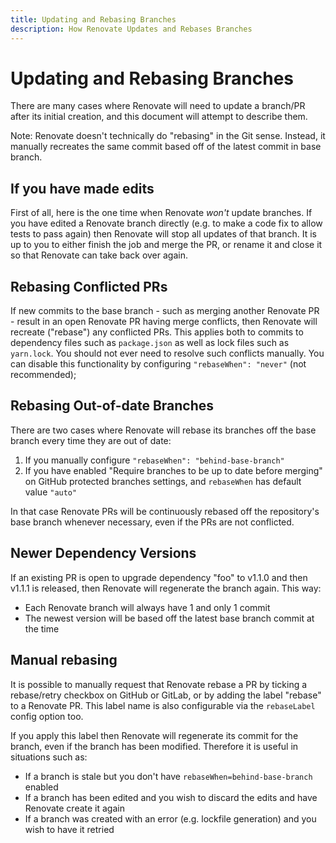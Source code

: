 ```yaml
---
title: Updating and Rebasing Branches
description: How Renovate Updates and Rebases Branches
---
```


# Updating and Rebasing Branches

There are many cases where Renovate will need to update a branch/PR after its initial creation, and this document will attempt to describe them.

Note: Renovate doesn't technically do "rebasing" in the Git sense.
Instead, it manually recreates the same commit based off of the latest commit in base branch.

## If you have made edits

First of all, here is the one time when Renovate _won't_ update branches.
If you have edited a Renovate branch directly (e.g. to make a code fix to allow tests to pass again) then Renovate will stop all updates of that branch.
It is up to you to either finish the job and merge the PR, or rename it and close it so that Renovate can take back over again.

## Rebasing Conflicted PRs

If new commits to the base branch - such as merging another Renovate PR - result in an open Renovate PR having merge conflicts, then Renovate will recreate ("rebase") any conflicted PRs.
This applies both to commits to dependency files such as `package.json` as well as lock files such as `yarn.lock`.
You should not ever need to resolve such conflicts manually.
You can disable this functionality by configuring `"rebaseWhen": "never"` (not recommended);

## Rebasing Out-of-date Branches

There are two cases where Renovate will rebase its branches off the base branch every time they are out of date:

1.  If you manually configure `"rebaseWhen": "behind-base-branch"`
2.  If you have enabled "Require branches to be up to date before merging" on GitHub protected branches settings, and `rebaseWhen` has default value `"auto"`

In that case Renovate PRs will be continuously rebased off the repository's base branch whenever necessary, even if the PRs are not conflicted.

## Newer Dependency Versions

If an existing PR is open to upgrade dependency "foo" to v1.1.0 and then v1.1.1 is released, then Renovate will regenerate the branch again.
This way:

- Each Renovate branch will always have 1 and only 1 commit
- The newest version will be based off the latest base branch commit at the time

## Manual rebasing

It is possible to manually request that Renovate rebase a PR by ticking a rebase/retry checkbox on GitHub or GitLab, or by adding the label "rebase" to a Renovate PR.
This label name is also configurable via the `rebaseLabel` config option too.

If you apply this label then Renovate will regenerate its commit for the branch, even if the branch has been modified.
Therefore it is useful in situations such as:

- If a branch is stale but you don't have `rebaseWhen=behind-base-branch` enabled
- If a branch has been edited and you wish to discard the edits and have Renovate create it again
- If a branch was created with an error (e.g. lockfile generation) and you wish to have it retried
